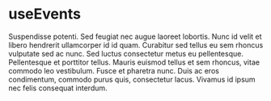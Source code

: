 # useEvents

Suspendisse potenti. Sed feugiat nec augue laoreet lobortis. Nunc id velit et libero hendrerit ullamcorper id id quam. Curabitur sed tellus eu sem rhoncus vulputate sed ac nunc. Sed luctus consectetur metus eu pellentesque. Pellentesque et porttitor tellus. Mauris euismod tellus et sem rhoncus, vitae commodo leo vestibulum. Fusce et pharetra nunc. Duis ac eros condimentum, commodo purus quis, consectetur lacus. Vivamus id ipsum nec felis consequat interdum.